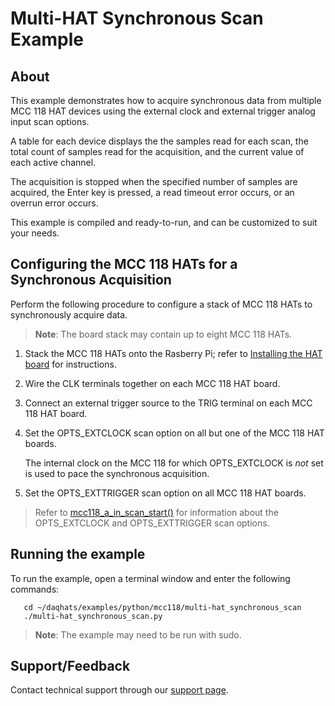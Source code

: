 # Multi-HAT Synchronous Scan Example

## About
This example demonstrates how to acquire synchronous data from multiple 
MCC 118 HAT devices using the external clock and external trigger analog 
input scan options. 

A table for each device displays the the samples read for each scan, the 
total count of samples read for the acquisition, and the current value of 
each active channel.

The acquisition is stopped when the specified number of samples are acquired, 
the Enter key is pressed, a read timeout error occurs, or an overrun error 
occurs. 

This example is compiled and ready-to-run, and can be customized to suit 
your needs.

## Configuring the MCC 118 HATs for a Synchronous Acquisition
Perform the following procedure to configure a stack of MCC 118 HATs to 
synchronously acquire data.

> **Note**: The board stack may contain up to eight MCC 118 HATs.

1. Stack the MCC 118 HATs onto the Rasberry Pi; refer to 
[Installing the HAT board](https://www.mccdaq.com/PDFs/Manuals/DAQ-HAT/hardware.html)
for instructions.
2. Wire the CLK terminals together on each MCC 118 HAT board.
3. Connect an external trigger source to the TRIG terminal on each MCC 118 
HAT board.
4. Set the OPTS_EXTCLOCK scan option on all but one of the MCC 118 
HAT boards.

   The internal clock on the MCC 118 for which OPTS_EXTCLOCK is *not* set
   is used to pace the synchronous acquisition.
5. Set the OPTS_EXTTRIGGER scan option on all MCC 118 HAT boards.

> Refer to 
[mcc118_a_in_scan_start()](https://www.mccdaq.com/PDFs/Manuals/DAQ-HAT/c.html#c.mcc118_a_in_scan_start) 
for information about the OPTS_EXTCLOCK and OPTS_EXTTRIGGER scan options.

## Running the example
To run the example, open a terminal window and enter the following commands:
```
   cd ~/daqhats/examples/python/mcc118/multi-hat_synchronous_scan
   ./multi-hat_synchronous_scan.py
```

>   **Note**: The example may need to be run with sudo.

## Support/Feedback
Contact technical support through our 
[support page](https://www.mccdaq.com/support/support_form.aspx).
